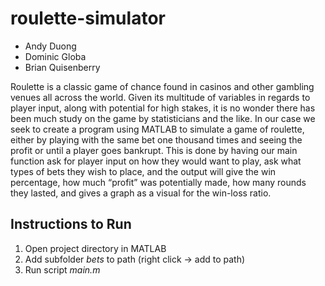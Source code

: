 # roulette-simulator

- Andy Duong
- Dominic Globa
- Brian Quisenberry

Roulette is a classic game of chance found in casinos and other gambling venues all across
the world. Given its multitude of variables in regards to player input, along with potential for
high stakes, it is no wonder there has been much study on the game by statisticians and the
like. In our case we seek to create a program using MATLAB to simulate a game of roulette,
either by playing with the same bet one thousand times and seeing the profit or until a player
goes bankrupt. This is done by having our main function ask for player input on how they
would want to play, ask what types of bets they wish to place, and the output will give the
win percentage, how much “profit” was potentially made, how many rounds they lasted, and
gives a graph as a visual for the win-loss ratio. 

## Instructions to Run
1. Open project directory in MATLAB
2. Add subfolder *bets* to path (right click -> add to path)
3. Run script *main.m*

